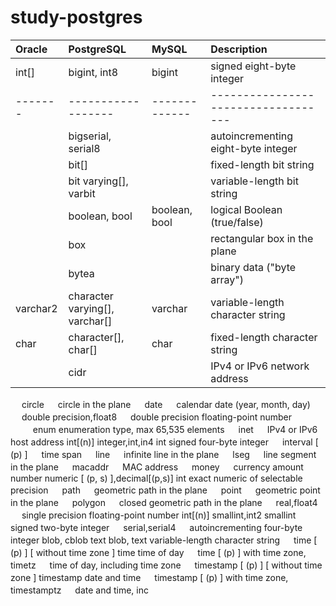 # study-postgres


|Oracle |PostgreSQL        |MySQL        |Description                        |
|:------|:-----------------|:------------|:----------------------------------|
|int[]  |bigint, int8      |bigint       |signed eight-byte integer          |
|-------|------------------|-------------|-----------------------------------|
|       |bigserial, serial8|             |autoincrementing eight-byte integer|
|       |bit[]             |             |fixed-length bit string            |
|       |bit varying[], varbit|          |variable-length bit string         |
|       |boolean, bool     |boolean, bool|logical Boolean (true/false)       |
|       |box               |             |rectangular box in the plane       |
|       |bytea             |             |binary data ("byte array")         |
|varchar2| character varying[], varchar[]|varchar|variable-length character string|
|char   |character[], char[]|char        |fixed-length character string      |
|       |cidr              |             |IPv4 or IPv6 network address       |
　	circle	　	circle in the plane
　	date	　	calendar date (year, month, day)
　	double precision,float8	　	double precision floating-point number
　	　	enum	enumeration type, max 65,535 elements
　	inet	　	IPv4 or IPv6 host address
int[(n)]	integer,int,in4	int	signed four-byte integer
　	interval [ (p) ]	　	time span
　	line	　	infinite line in the plane
　	lseg	　	line segment in the plane
　	macaddr	　	MAC address
　	money	　	currency amount
number	numeric [ (p, s) ],decimal[(p,s)]	int	exact numeric of selectable precision
　	path	　	geometric path in the plane
　	point	　	geometric point in the plane
　	polygon	　	closed geometric path in the plane
　	real,float4	　	single precision floating-point number
int[(n)]	smallint,int2	smallint	signed two-byte integer
　	serial,serial4	　	autoincrementing four-byte integer
blob, cblob	text	blob, text	variable-length character string
　	time [ (p) ] [ without time zone ]	time	time of day
　	time [ (p) ] with time zone, timetz	　	time of day, including time zone
　	timestamp [ (p) ] [ without time zone ]	timestamp	date and time
　	timestamp [ (p) ] with time zone, timestamptz	　	date and time, inc
